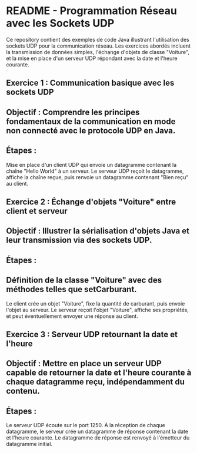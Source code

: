 
# README - Programmation Réseau avec les Sockets UDP
Ce repository contient des exemples de code Java illustrant l'utilisation des sockets UDP pour la communication réseau. Les exercices abordés incluent la transmission de données simples, l'échange d'objets de classe "Voiture", et la mise en place d'un serveur UDP répondant avec la date et l'heure courante.

## Exercice 1 : Communication basique avec les sockets UDP
## Objectif : Comprendre les principes fondamentaux de la communication en mode non connecté avec le protocole UDP en Java.

## Étapes :

Mise en place d'un client UDP qui envoie un datagramme contenant la chaîne "Hello World" à un serveur.
Le serveur UDP reçoit le datagramme, affiche la chaîne reçue, puis renvoie un datagramme contenant "Bien reçu" au client.
## Exercice 2 : Échange d'objets "Voiture" entre client et serveur
## Objectif : Illustrer la sérialisation d'objets Java et leur transmission via des sockets UDP.

## Étapes :

## Définition de la classe "Voiture" avec des méthodes telles que setCarburant.
Le client crée un objet "Voiture", fixe la quantité de carburant, puis envoie l'objet au serveur.
Le serveur reçoit l'objet "Voiture", affiche ses propriétés, et peut éventuellement envoyer une réponse au client.
## Exercice 3 : Serveur UDP retournant la date et l'heure
## Objectif : Mettre en place un serveur UDP capable de retourner la date et l'heure courante à chaque datagramme reçu, indépendamment du contenu.

## Étapes :

Le serveur UDP écoute sur le port 1250.
À la réception de chaque datagramme, le serveur crée un datagramme de réponse contenant la date et l'heure courante.
Le datagramme de réponse est renvoyé à l'émetteur du datagramme initial.
